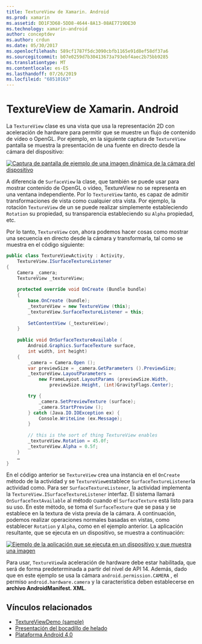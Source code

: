 ```yaml
---
title: TextureView de Xamarin. Android
ms.prod: xamarin
ms.assetid: DD1F3D68-5DD8-4644-8A13-08AE7719DE30
ms.technology: xamarin-android
author: conceptdev
ms.author: crdun
ms.date: 05/30/2017
ms.openlocfilehash: 589cf1787f5dc3090cbfb1165e91d8ef58df37a6
ms.sourcegitcommit: b07e0259d7b30413673a793ebf4aec2b75bb9285
ms.translationtype: MT
ms.contentlocale: es-ES
ms.lasthandoff: 07/26/2019
ms.locfileid: "68510163"
---
```

# <a name="xamarinandroid-textureview"></a>TextureView de Xamarin. Android

La `TextureView` clase es una vista que usa la representación 2D con aceleración de hardware para permitir que se muestre un flujo de contenido de vídeo o OpenGL. Por ejemplo, en la siguiente captura de `TextureView` pantalla se muestra la presentación de una fuente en directo desde la cámara del dispositivo:

[![Captura de pantalla de ejemplo de una imagen dinámica de la cámara del dispositivo](texture-view-images/22-textureviewcamera.png)](texture-view-images/22-textureviewcamera.png#lightbox)

A diferencia de `SurfaceView` la clase, que también se puede usar para mostrar contenido de OpenGL o vídeo, TextureView no se representa en una ventana independiente.
Por lo `TextureView` tanto, es capaz de admitir transformaciones de vista como cualquier otra vista. Por ejemplo, la rotación `TextureView` de un se puede realizar simplemente estableciendo `Rotation` su propiedad, su transparencia estableciendo su `Alpha` propiedad, etc.

Por lo tanto, `TextureView` con, ahora podemos hacer cosas como mostrar una secuencia en directo desde la cámara y transformarla, tal como se muestra en el código siguiente:

```csharp
public class TextureViewActivity : Activity,
    TextureView.ISurfaceTextureListener
{
    Camera _camera;
    TextureView _textureView;
       
    protected override void OnCreate (Bundle bundle)
    {
        base.OnCreate (bundle);
        _textureView = new TextureView (this);
        _textureView.SurfaceTextureListener = this;
           
        SetContentView (_textureView);
    }
       
    public void OnSurfaceTextureAvailable (
        Android.Graphics.SurfaceTexture surface,
        int width, int height)
    {
        _camera = Camera.Open ();
        var previewSize = _camera.GetParameters ().PreviewSize;
        _textureView.LayoutParameters =
            new FrameLayout.LayoutParams (previewSize.Width,
                previewSize.Height, (int)GravityFlags.Center);

        try {
            _camera.SetPreviewTexture (surface);
            _camera.StartPreview ();
        } catch (Java.IO.IOException ex) {
            Console.WriteLine (ex.Message);
        }
           
        // this is the sort of thing TextureView enables
        _textureView.Rotation = 45.0f;
        _textureView.Alpha = 0.5f;
    }
    …
}
```

En el código anterior se `TextureView` crea una instancia en el `OnCreate` método de la actividad y se `TextureView`establece `SurfaceTextureListener`la actividad como. Para ser `SurfaceTextureListener`, la actividad implementa la `TextureView.ISurfaceTextureListener` interfaz. El sistema llamará `OnSurfaceTextAvailable` al método cuando el `SurfaceTexture` está listo para su uso. En este método, se toma el `SurfaceTexture` que se pasa y se establece en la textura de vista previa de la cámara. A continuación, podemos realizar operaciones normales basadas en vistas, como establecer `Rotation` y `Alpha`, como en el ejemplo anterior. La aplicación resultante, que se ejecuta en un dispositivo, se muestra a continuación:

[![Ejemplo de la aplicación que se ejecuta en un dispositivo y que muestra una imagen](texture-view-images/17-textureviewdemo.png)](texture-view-images/17-textureviewdemo.png#lightbox)

Para usar, `TextureView`la aceleración de hardware debe estar habilitada, que será de forma predeterminada a partir del nivel de API 14. Además, dado que en este ejemplo se usa la cámara `android.permission.CAMERA` , el permiso `android.hardware.camera` y la característica deben establecerse en **archivo AndroidManifest. XML**.



## <a name="related-links"></a>Vínculos relacionados

- [TextureViewDemo (sample)](https://developer.xamarin.com/samples/monodroid/TextureViewDemo/)
- [Presentación del bocadillo de helado](http://www.android.com/about/ice-cream-sandwich/)
- [Plataforma Android 4,0](https://developer.android.com/sdk/android-4.0.html)
